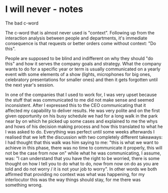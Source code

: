 # I will never - notes

The bad c-word

The c-word that is almost never used is "context". Following up from the interaction analysis between people and departments, it's immediate consequence is that requests or better orders come without context: "Do this".

People are supposed to be blind and indifferent on why they should "do this" and how it serves the company goals and strategy. What the company wants to do for a specific year or term is usually communicated on a yearly event with some elements of a show (lights, microphones for big ones, celebratory presentations for smaller ones) and then it gets forgotten until the next year's session.

In one of the companies that I used to work for, I was very upset because the stuff that was communicated to me did not make sense and seemed inconsistent. After I expressed this to the CEO communicating that it affected my capability to deliver results. He was very polite and on the first given opportunity on his busy schedule we had for a long walk in the park near by on which he picked up some cases and explained to me the whys and hows of his decision making process and how this translated to what he I was asked to do. Everything was perfect until some weeks afterwards I realised that we left the discussion with two completely different takeaways: I had thought that this walk was him saying to me: "this is what we want to achieve in this phase, there was no time to communicate it properly, this will not be the case from now on" while what he was communicating, I assume, was: "I can understand that you have the right to be worried, there is some thought on how I tell you to do what to do, now from now on do as you are told and do not worry / it is not your job to worry". In other words we both affirmed that providing no context was what was happening, for my interlocutor this was the way things should stay, for me there was something wrong.

